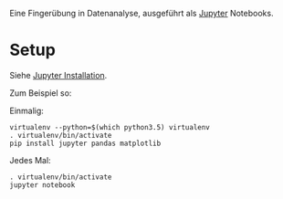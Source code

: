 Eine Fingerübung in Datenanalyse,
ausgeführt als [Jupyter](git@github.com:aknrdureegaesr/calling_japan.git) Notebooks.

# Setup

Siehe [Jupyter Installation](http://jupyter.org/install.html).

Zum Beispiel so:

Einmalig:

```
virtualenv --python=$(which python3.5) virtualenv
. virtualenv/bin/activate
pip install jupyter pandas matplotlib
```

Jedes Mal:

```
. virtualenv/bin/activate
jupyter notebook
```

